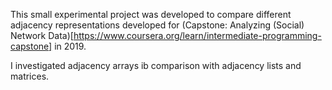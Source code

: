 This small experimental project was developed to compare different adjacency representations developed for (Capstone: Analyzing (Social) Network Data)[https://www.coursera.org/learn/intermediate-programming-capstone] in 2019.

I investigated adjacency arrays ib comparison with adjacency lists and matrices.
